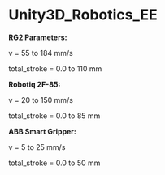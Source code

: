 # Unity3D_Robotics_EE

**RG2 Parameters:**

v = 55 to 184 mm/s

total_stroke = 0.0 to 110 mm

**Robotiq 2F-85:**

v = 20 to 150 mm/s

total_stroke = 0.0 to 85 mm

**ABB Smart Gripper:**

v = 5 to 25 mm/s

total_stroke = 0.0 to 50 mm
